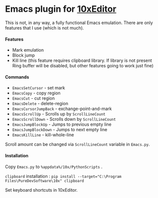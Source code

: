 # Emacs plugin for [10xEditor](https://10xeditor.com/)

This is not, in any way, a fully functional Emacs emulation. There are only features that I use (which is not much).

#### Features
- Mark emulation
- Block jump
- Kill line (this feature requires clipboard library. If library is not present Ring buffer will be disabled, but other features going to work just fine)

#### Commands
- `EmacsSetCursor` - set mark
- `EmacsCopy` - copy region
- `EmacsCut` - cut region
- `EmacsDelete` - delete-region
- `EmacsCursorJumpBack` - exchange-point-and-mark
- `EmacsScrollUp` - Scrolls up by `ScrollLineCount`
- `EmacsScrollDown` - Scrolls down by `ScrollLineCount`
- `EmacsJumpBlockUp` - Jumps to previous empty line
- `EmacsJumpBlockDown` - Jumps to next empty line
- `EmacsKillLine` - kill-whole-line

Scroll amount can be changed via `ScrollLineCount` variable in `Emacs.py`.

#### Installation
Copy `Emacs.py` to `%appdata%/10x/PythonScripts` .

`clipboard` installation : `pip install --target="C:\Program Files\PureDevSoftware\10x" clipboard`

Set keyboard shortcuts in 10xEditor.
